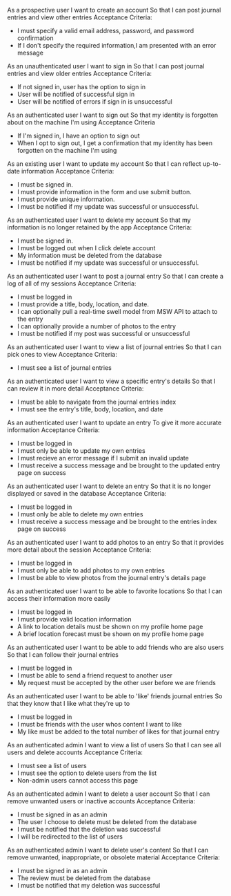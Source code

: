 As a prospective user
I want to create an account
So that I can post journal entries and view other entries
Acceptance Criteria:
- I must specify a valid email address, password, and password confirmation
- If I don't specify the required information,I am presented with an error message

As an unauthenticated user
I want to sign in
So that I can post journal entries and view older entries
Acceptance Criteria:
  -  If not signed in, user has the option to sign in
  -  User will be notified of successful sign in
  -  User will be notified of errors if sign in is unsuccessful

As an authenticated user
I want to sign out
So that my identity is forgotten about on the machine I'm using
Acceptance Criteria
- If I'm signed in, I have an option to sign out
- When I opt to sign out, I get a confirmation that my identity has been forgotten on the machine I'm using

As an existing user
I want to update my account
So that I can reflect up-to-date information
Acceptance Criteria:
- I must be signed in.
- I must provide information in the form and use submit button.
- I must provide unique information.
- I must be notified if my update was successful or unsuccessful.

As an authenticated user
I want to delete my account
So that my information is no longer retained by the app
Acceptance Criteria:
- I must be signed in.
- I must be logged out when I click delete account
- My information must be deleted from the database
- I must be notified if my update was successful or unsuccessful.

As an authenticated user
I want to post a journal entry
So that I can create a log of all of my sessions
Acceptance Criteria:
- I must be logged in
- I must provide a title, body, location, and date.
- I can optionally pull a real-time swell model from MSW API to attach to the entry
- I can optionally provide a number of photos to the entry
- I must be notified if my post was successful or unsuccessful

As an authenticated user
I want to view a list of journal entries
So that I can pick ones to view
Acceptance Criteria:
- I must see a list of journal entries

As an authenticated user
I want to view a specific entry's details
So that I can review it in more detail
Acceptance Criteria:
- I must be able to navigate from the journal entries index
- I must see the entry's title, body, location, and date

As an authenticated user
I want to update an entry
To give it more accurate information
Acceptance Criteria:
- I must be logged in
- I must only be able to update my own entries
- I must recieve an error message if I submit an invalid update
- I must receive a success message and be brought to the updated entry page on success

As an authenticated user
I want to delete an entry
So that it is no longer displayed or saved in the database
Acceptance Criteria:
- I must be logged in
- I must only be able to delete my own entries
- I must receive a success message and be brought to the entries index page on success

As an authenticated user
I want to add photos to an entry
So that it provides more detail about the session
Acceptance Criteria:
- I must be logged in
- I must only be able to add photos to my own entries
- I must be able to view photos from the journal entry's details page

As an authenticated user
I want to be able to favorite locations
So that  I can access their information more easily
- I must be logged in
- I must provide valid location information
- A link to location details must be shown on my profile home page
- A brief location forecast must be shown on my profile home page

As an authenticated user
I want to be able to add friends who are also users
So that I can follow their journal entries
- I must be logged in
- I must be able to send a friend request to another user
- My request must be accepted by the other user before we are friends

As an authenticated user
I want to be able to 'like' friends journal entries
So that they know that I like what they're up to
- I must be logged in
- I must be friends with the user whos content I want to like
- My like must be added to the total number of likes for that journal entry

As an authenticated admin
I want to view a list of users
So that I can see all users and delete accounts
Acceptance Criteria:
- I must see a list of users
- I must see the option to delete users from the list
- Non-admin users cannot access this page

As an authenticated admin
I want to delete a user account
So that I can remove unwanted users or inactive accounts
Acceptance Criteria:
- I must be signed in as an admin
- The user I choose to delete must be deleted from the database
- I must be notified that the deletion was successful
- I will be redirected to the list of users

As an authenticated admin
I want to delete user's content
So that I can remove unwanted, inappropriate, or obsolete material
Acceptance Criteria:
- I must be signed in as an admin
- The review must be deleted from the database
- I must be notified that my deletion was successful
